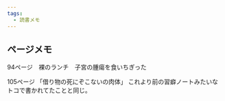 ```yaml
---
tags:
  - 読書メモ
---
```

## ページメモ
94ページ　裸のランチ　子宮の腫瘍を食いちぎった

105ページ
「借り物の死にぞこないの肉体」
これより前の習癖ノートみたいなトコで書かれてたことと同じ。
